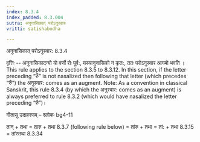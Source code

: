```yaml
---
index: 8.3.4
index_padded: 8.3.004
sutra: अनुनासिकात्‌ परोऽनुस्वारः
vritti: satishabodha

---
```

 अनुनासिकात् परोऽनुस्वार: 8.3.4 


वृत्तिः -- अनुनासिकादन्यो यो वर्णो रोः पूर्व:, यस्यानुनासिको न कृत:, ततः परोऽनुस्वार आगमो भवति । This rule applies to the section 8.3.5 to 8.3.12. In this section, if the letter preceding “रुँ” is not nasalized then following that letter (which precedes “रुँ”) the अनुस्वार: comes as an augment. Note: As a convention in classical Sanskrit, this rule 8.3.4 (by which the अनुस्वार: comes as an augment) is always preferred to rule 8.3.2 (which would have nasalized the letter preceding “रुँ”)। 


गीतासु उदाहरणम् – श्लोकः bg4-11 


तान् + तथा = तारु + तथा 8.3.7 (following rule below) = तांरु + तथा = तां: + तथा 8.3.15 = तांस्तथा 8.3.34 